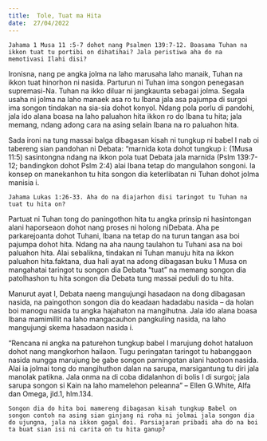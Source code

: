 ```yaml
---
title:  Tole, Tuat ma Hita
date:  27/04/2022
---
```


`Jahama 1 Musa 11 :5-7 dohot nang Psalmen 139:7-12. Boasama Tuhan na ikkon tuat tu portibi on dihatihai? Jala peristiwa aha do na memotivasi Ilahi disi?`

Ironisna, nang pe angka jolma na laho marusaha laho manaik, Tuhan na ikkon tuat hinorhon ni nasida. Parturun ni Tuhan ima songon penegasan supremasi-Na. Tuhan na ikko diluar ni jangkaunta sebagai jolma. Segala usaha ni jolma na laho manaek asa ro tu Ibana jala asa pajumpa di surgoi ima songon tindakan na sia-sia dohot konyol. Ndang pola porlu di pandohi, jala ido alana boasa na laho paluahon hita ikkon ro do Ibana tu hita; jala memang, ndang adong cara na asing selain Ibana na ro paluahon hita.

Sada ironi na tung massai balga dibagasan kisah ni tungkup ni babel I nab oi tabereng sian pandohan ni Debata: “marnida kota dohot tungkup i: (1Musa 11:5) sasintongna ndang na ikkon pola tuat Debata jala marnida (Pslm 139:7-12; bandingkon dohot Pslm 2:4) alai Ibana tetap do mangulahon songoni. Ia konsep on manekanhon tu hita songon dia keterlibatan ni Tuhan dohot jolma manisia i.

`Jahama Lukas 1:26-33. Aha do na diajarhon disi taringot tu Tuhan na tuat tu hita on?`

Partuat ni Tuhan tong do paningothon hita tu angka prinsip ni hasintongan alani haporseaon dohot nang proses ni holong niDebata. Aha pe parkarejoanta dohot Tuhani, Ibana na tetap do na turun tangan asa boi pajumpa dohot hita. Ndang na aha naung taulahon tu Tuhani asa na boi paluahon hita. Alai sebalikna, tindakan ni Tuhan manuju hita na ikkon paluahon hita.faktana, dua hali ayat na adong dibagasan buku 1 Musa on mangahatai taringot tu songon dia Debata “tuat” na memang songon dia patolhashon tu hita songon dia Debata tung massai peduli do tu hita.

Manurut ayat I, Debata naeng mangujungi hasadaon na dong dibagasan nasida, na paingothon songon dia do keadaan hadadabu nasida – da holan boi manogu nasida tu angka hajahaton na mangihutna. Jala ido alana boasa Ibana mamimillit na laho mangacauhon pangkuling nasida, na laho mangujungi skema hasadaon nasida i.

“Rencana ni angka na paturehon tungkup babel I marujung dohot hataluon dohot nang mangkorhon hailaon. Tugu peringatan taringot tu habanggaon nasida nungga marujung be gabe songon parningotan alani haotoon nasida. Alai ia jolmai tong do mangihuthon dalan na sarupa, marsigantung tu diri jala manolak patikna. Jala onma na di coba didalanhon di bolis I di surgoi; jala sarupa songon si Kain na laho mamelehon peleanna” – Ellen G.White, Alfa dan Omega, jld.1, hlm.134.

`Songon dia do hita boi mamereng dibagasan kisah tungkup Babel on songon contoh na asing sian ginjang ni roha ni jolmai jala songon dia do ujungna, jala na ikkon gagal doi. Parsiajaran pribadi aha do na boi ta buat sian isi ni carita on tu hita ganup?`